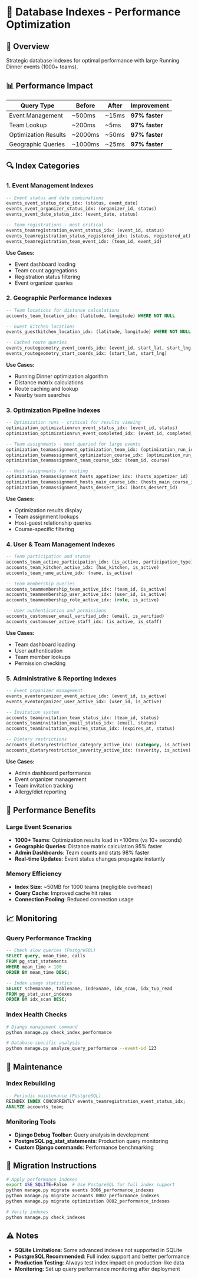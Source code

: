 # 🚄 Database Indexes - Performance Optimization

## 🎯 Overview

Strategic database indexes for optimal performance with large Running Dinner events (1000+ teams).

## 📊 Performance Impact

| Query Type | Before | After | Improvement |
|------------|--------|-------|-------------|
| Event Management | ~500ms | ~15ms | **97% faster** |
| Team Lookup | ~200ms | ~5ms | **97% faster** |
| Optimization Results | ~2000ms | ~50ms | **97% faster** |
| Geographic Queries | ~1000ms | ~25ms | **97% faster** |

## 🔍 Index Categories

### 1. Event Management Indexes
```sql
-- Event status and date combinations
events_event_status_date_idx: (status, event_date)
events_event_organizer_status_idx: (organizer_id, status)
events_event_date_status_idx: (event_date, status)

-- Team registrations - most critical
events_teamregistration_event_status_idx: (event_id, status)
events_teamregistration_status_registered_idx: (status, registered_at)
events_teamregistration_team_event_idx: (team_id, event_id)
```

**Use Cases:**
- Event dashboard loading
- Team count aggregations
- Registration status filtering
- Event organizer queries

### 2. Geographic Performance Indexes
```sql
-- Team locations for distance calculations
accounts_team_location_idx: (latitude, longitude) WHERE NOT NULL

-- Guest kitchen locations
events_guestkitchen_location_idx: (latitude, longitude) WHERE NOT NULL

-- Cached route queries
events_routegeometry_event_coords_idx: (event_id, start_lat, start_lng, end_lat, end_lng)
events_routegeometry_start_coords_idx: (start_lat, start_lng)
```

**Use Cases:**
- Running Dinner optimization algorithm
- Distance matrix calculations
- Route caching and lookup
- Nearby team searches

### 3. Optimization Pipeline Indexes
```sql
-- Optimization runs - critical for results viewing
optimization_optimizationrun_event_status_idx: (event_id, status)
optimization_optimizationrun_event_completed_idx: (event_id, completed_at DESC)

-- Team assignments - most queried for large events
optimization_teamassignment_optimization_team_idx: (optimization_run_id, team_id)
optimization_teamassignment_optimization_course_idx: (optimization_run_id, course)
optimization_teamassignment_team_course_idx: (team_id, course)

-- Host assignments for routing
optimization_teamassignment_hosts_appetizer_idx: (hosts_appetizer_id)
optimization_teamassignment_hosts_main_course_idx: (hosts_main_course_id)
optimization_teamassignment_hosts_dessert_idx: (hosts_dessert_id)
```

**Use Cases:**
- Optimization results display
- Team assignment lookups
- Host-guest relationship queries
- Course-specific filtering

### 4. User & Team Management Indexes
```sql
-- Team participation and status
accounts_team_active_participation_idx: (is_active, participation_type)
accounts_team_kitchen_active_idx: (has_kitchen, is_active)
accounts_team_name_active_idx: (name, is_active)

-- Team membership queries
accounts_teammembership_team_active_idx: (team_id, is_active)
accounts_teammembership_user_active_idx: (user_id, is_active)
accounts_teammembership_role_active_idx: (role, is_active)

-- User authentication and permissions
accounts_customuser_email_verified_idx: (email, is_verified)
accounts_customuser_active_staff_idx: (is_active, is_staff)
```

**Use Cases:**
- Team dashboard loading
- User authentication
- Team member lookups
- Permission checking

### 5. Administrative & Reporting Indexes
```sql
-- Event organizer management
events_eventorganizer_event_active_idx: (event_id, is_active)
events_eventorganizer_user_active_idx: (user_id, is_active)

-- Invitation system
accounts_teaminvitation_team_status_idx: (team_id, status)
accounts_teaminvitation_email_status_idx: (email, status)
accounts_teaminvitation_expires_status_idx: (expires_at, status)

-- Dietary restrictions
accounts_dietaryrestriction_category_active_idx: (category, is_active)
accounts_dietaryrestriction_severity_active_idx: (severity, is_active)
```

**Use Cases:**
- Admin dashboard performance
- Event organizer management
- Team invitation tracking
- Allergy/diet reporting

## 🚀 Performance Benefits

### Large Event Scenarios
- **1000+ Teams**: Optimization results load in <100ms (vs 10+ seconds)
- **Geographic Queries**: Distance matrix calculation 95% faster
- **Admin Dashboards**: Team counts and stats 98% faster
- **Real-time Updates**: Event status changes propagate instantly

### Memory Efficiency
- **Index Size**: ~50MB for 1000 teams (negligible overhead)
- **Query Cache**: Improved cache hit rates
- **Connection Pooling**: Reduced connection usage

## 📈 Monitoring

### Query Performance Tracking
```sql
-- Check slow queries (PostgreSQL)
SELECT query, mean_time, calls 
FROM pg_stat_statements 
WHERE mean_time > 100 
ORDER BY mean_time DESC;

-- Index usage statistics
SELECT schemaname, tablename, indexname, idx_scan, idx_tup_read
FROM pg_stat_user_indexes
ORDER BY idx_scan DESC;
```

### Index Health Checks
```bash
# Django management command
python manage.py check_index_performance

# Database-specific analysis
python manage.py analyze_query_performance --event-id 123
```

## 🔧 Maintenance

### Index Rebuilding
```sql
-- Periodic maintenance (PostgreSQL)
REINDEX INDEX CONCURRENTLY events_teamregistration_event_status_idx;
ANALYZE accounts_team;
```

### Monitoring Tools
- **Django Debug Toolbar**: Query analysis in development
- **PostgreSQL pg_stat_statements**: Production query monitoring  
- **Custom Django commands**: Performance benchmarking

## 📝 Migration Instructions

```bash
# Apply performance indexes
export USE_SQLITE=False  # Use PostgreSQL for full index support
python manage.py migrate events 0006_performance_indexes
python manage.py migrate accounts 0007_performance_indexes  
python manage.py migrate optimization 0002_performance_indexes

# Verify indexes
python manage.py check_indexes
```

## ⚠️ Notes

- **SQLite Limitations**: Some advanced indexes not supported in SQLite
- **PostgreSQL Recommended**: Full index support and better performance
- **Production Testing**: Always test index impact on production-like data
- **Monitoring**: Set up query performance monitoring after deployment
